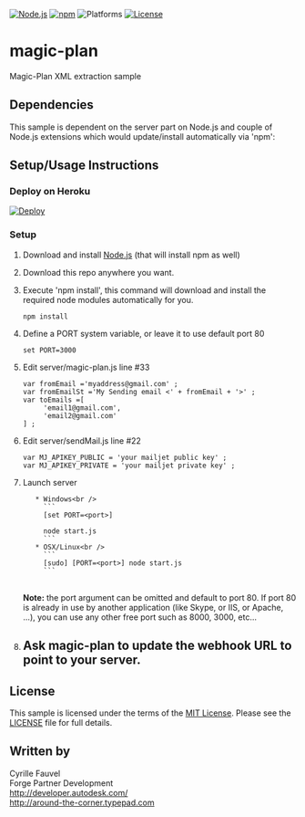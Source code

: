 [![Node.js](https://img.shields.io/badge/Node.js-9.5.0-blue.svg)](https://nodejs.org/)
[![npm](https://img.shields.io/badge/npm-5.8.0-blue.svg)](https://www.npmjs.com/)
![Platforms](https://img.shields.io/badge/platform-windows%20%7C%20osx%20%7C%20linux-lightgray.svg)
[![License](http://img.shields.io/:license-mit-blue.svg)](http://opensource.org/licenses/MIT)


# magic-plan

Magic-Plan XML extraction sample

## Dependencies

This sample is dependent on the server part on Node.js and couple of Node.js extensions
which would update/install automatically via 'npm':


## Setup/Usage Instructions

### Deploy on Heroku

[![Deploy](https://www.herokucdn.com/deploy/button.svg)](https://heroku.com/deploy)


<a name="setupSample"></a>
### Setup
1. Download and install [Node.js](http://nodejs.org/) (that will install npm as well)
2. Download this repo anywhere you want.
3. Execute 'npm install', this command will download and install the required node modules automatically for you. <br />
   ```
   npm install
   ```
4. Define a PORT system variable, or leave it to use default port 80
   ```
   set PORT=3000
   ```
5. Edit server/magic-plan.js line #33
   ```
   var fromEmail ='myaddress@gmail.com' ;
   var fromEmailSt ='My Sending email <' + fromEmail + '>' ;
   var toEmails =[
    	'email1@gmail.com',
    	'email2@gmail.com'
   ] ;
   ```
6. Edit server/sendMail.js line #22
   ```
   var MJ_APIKEY_PUBLIC = 'your mailjet public key' ;
   var MJ_APIKEY_PRIVATE = 'your mailjet private key' ;
   ```
5. Launch server


          * Windows<br />
            ```
            [set PORT=<port>]
            
            node start.js
            ```
          * OSX/Linux<br />
            ```
            [sudo] [PORT=<port>] node start.js
            ```
   <br />
   <b>Note:</b> the port argument can be omitted and default to port 80. If port 80 is already in use by another
   application (like Skype, or IIS, or Apache, ...), you can use any other free port such as 8000, 3000, etc...
6. Ask magic-plan to update the webhook URL to point to your server.
   --------

## License

This sample is licensed under the terms of the [MIT License](http://opensource.org/licenses/MIT).
Please see the [LICENSE](LICENSE) file for full details.


## Written by

Cyrille Fauvel <br />
Forge Partner Development <br />
http://developer.autodesk.com/ <br />
http://around-the-corner.typepad.com <br />

